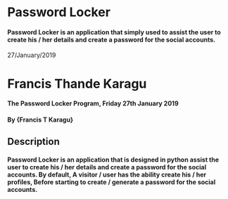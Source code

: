 # Password Locker

#### Password Locker is an application that simply used to assist the user to create his / her details and create a password for the social accounts.

 27/January/2019

# Francis Thande Karagu
#### The Password Locker Program, Friday 27th January 2019
#### By **{Francis T Karagu}**


## Description

#### Password Locker is an application that is designed in python assist the user to create his / her details and create a password for the social accounts. By default, A visitor / user has the ability create his / her profiles, Before starting to create / generate a password for the social accounts.
